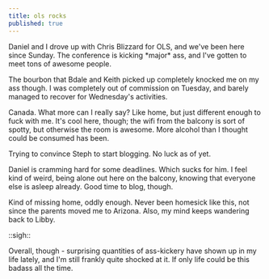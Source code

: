 ```yaml
---
title: ols rocks
published: true
---
```


Daniel and I drove up with Chris Blizzard for OLS, and we've been here
since Sunday. The conference is kicking \*major\* ass, and I've gotten
to meet tons of awesome people.

The bourbon that Bdale and Keith picked up completely knocked me on my
ass though. I was completely out of commission on Tuesday, and barely
managed to recover for Wednesday's activities.

Canada. What more can I really say? Like home, but just different enough
to fuck with me. It's cool here, though; the wifi from the balcony is
sort of spotty, but otherwise the room is awesome. More alcohol than I
thought could be consumed has been.

Trying to convince Steph to start blogging. No luck as of yet.

Daniel is cramming hard for some deadlines. Which sucks for him. I feel
kind of weird, being alone out here on the balcony, knowing that
everyone else is asleep already. Good time to blog, though.

Kind of missing home, oddly enough. Never been homesick like this, not
since the parents moved me to Arizona. Also, my mind keeps wandering
back to Libby.

::sigh::

Overall, though - surprising quantities of ass-kickery have shown up in
my life lately, and I'm still frankly quite shocked at it. If only life
could be this badass all the time.
